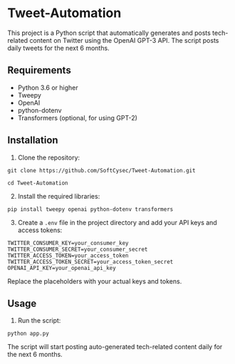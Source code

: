 # Tweet-Automation

This project is a Python script that automatically generates and posts tech-related content on Twitter using the OpenAI GPT-3 API. The script posts daily tweets for the next 6 months.

## Requirements
- Python 3.6 or higher
- Tweepy
- OpenAI
- python-dotenv
- Transformers (optional, for using GPT-2)

## Installation
1. Clone the repository:
```
git clone https://github.com/SoftCysec/Tweet-Automation.git
```
```
cd Tweet-Automation
```
2. Install the required libraries:
```
pip install tweepy openai python-dotenv transformers
```
3. Create a `.env` file in the project directory and add your API keys and access tokens:
```
TWITTER_CONSUMER_KEY=your_consumer_key
TWITTER_CONSUMER_SECRET=your_consumer_secret
TWITTER_ACCESS_TOKEN=your_access_token
TWITTER_ACCESS_TOKEN_SECRET=your_access_token_secret
OPENAI_API_KEY=your_openai_api_key
```
Replace the placeholders with your actual keys and tokens.

## Usage
1. Run the script:
```
python app.py
```
The script will start posting auto-generated tech-related content daily for the next 6 months.

